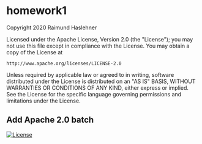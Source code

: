 # homework1
Copyright 2020 Raimund Haslehner

Licensed under the Apache License, Version 2.0 (the "License");
you may not use this file except in compliance with the License.
You may obtain a copy of the License at

    http://www.apache.org/licenses/LICENSE-2.0

Unless required by applicable law or agreed to in writing, software
distributed under the License is distributed on an "AS IS" BASIS,
WITHOUT WARRANTIES OR CONDITIONS OF ANY KIND, either express or implied.
See the License for the specific language governing permissions and
limitations under the License.



## Add Apache 2.0 batch
[![License](https://img.shields.io/badge/License-Apache%202.0-blue.svg)](https://opensource.org/licenses/Apache-2.0)

